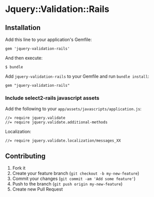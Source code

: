 # Jquery::Validation::Rails


## Installation

Add this line to your application's Gemfile:

    gem 'jquery-validation-rails'

And then execute:

    $ bundle

Add `jquery-validation-rails` to your Gemfile and run `bundle install`:

    gem "jquery-validation-rails"

### Include select2-rails javascript assets

Add the following to your `app/assets/javascripts/application.js`:

    //= require jquery.validate
    //= require jquery.validate.additional-methods

Localization:

    //= require jquery.validate.localization/messages_XX

## Contributing

1. Fork it
2. Create your feature branch (`git checkout -b my-new-feature`)
3. Commit your changes (`git commit -am 'Add some feature'`)
4. Push to the branch (`git push origin my-new-feature`)
5. Create new Pull Request